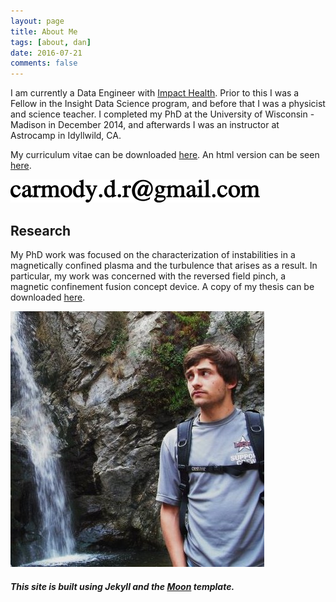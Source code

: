 ```yaml
---
layout: page
title: About Me
tags: [about, dan]
date: 2016-07-21
comments: false
---
```


I am currently a Data Engineer with [Impact Health](www.impacthealth.io). Prior to this I was a Fellow in the Insight Data Science program, and before that I was a physicist and science teacher. I completed my PhD at the University of Wisconsin - Madison in December 2014, and afterwards I was an instructor at Astrocamp in Idyllwild, CA. 

My curriculum vitae can be downloaded <a href="carmody_cv.pdf">here</a>. An html version can be seen <a href="cv.html">here</a>. 

![email](/assets/img/email.png)

## Research
My PhD work was focused on the characterization of instabilities in a magnetically confined plasma and the turbulence that arises as a result. In particular, my work was concerned with the reversed field pinch, a magnetic confinement fusion concept device. A copy of my thesis can be downloaded <a href="carmody_thesis.pdf">here</a>.

![waterfall](/assets/img/Waterfall.jpg)



##### This site is built using Jekyll and the <a href="http://taylantatli.github.io/Moon"><b>Moon</b></a> template.



      
